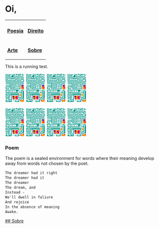 # Oi,

<table id="t01">
  <tr>
    <td>
      <h3><a href="www.google.com">Poesia</a></h1>
    </td>
    <td>
      <h3><a href="www.google.com">Direito</a></h1>
    </td>
  </tr>
  <tr>
    <td>
      <h3><a href="www.google.com">Arte</a></h1>
    </td>
    <td>
      <h3><a href="www.google.com">Sobre</a></h1>
    </td>
  </tr>
</table>

This is a running test.

![img](/assets/images/tokens/ChipCard2x.gif) ![img](/assets/images/tokens/ChipCard2x.gif) ![img](/assets/images/tokens/ChipCard2x.gif) ![img](/assets/images/tokens/ChipCard2x.gif)

![img](/assets/images/tokens/ChipCard2x.gif) ![img](/assets/images/tokens/ChipCard2x.gif) ![img](/assets/images/tokens/ChipCard2x.gif) ![img](/assets/images/tokens/ChipCard2x.gif)

### Poem

The poem is a sealed environment for words where their meaning develop away from words not chosen by the poet.

```
The dreamer had it right
The dreamer had it
The dreamer
The dream, and
Instead -
We'll dwell in faliure
And rejoice
In the absence of meaning
Awake.
```

[## Sobre](https://lucasperesbet.github.io/home/about/)
